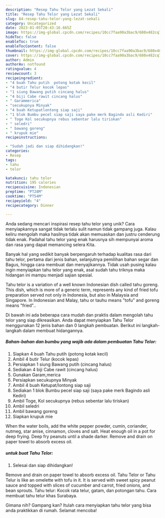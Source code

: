 ```yaml
---
description: "Resep Tahu Telor yang Lezat Sekali"
title: "Resep Tahu Telor yang Lezat Sekali"
slug: 84-resep-tahu-telor-yang-lezat-sekali
category: Uncategorized
date: 2023-01-05T20:43:16.665Z
image: https://img-global.cpcdn.com/recipes/10cc7faa90a3bac9/680x482cq70/tahu-telor-foto-resep-utama.jpg
hideToc: false
enableToc: true
enableTocContent: false
thumbnail: https://img-global.cpcdn.com/recipes/10cc7faa90a3bac9/680x482cq70/tahu-telor-foto-resep-utama.jpg
cover: https://img-global.cpcdn.com/recipes/10cc7faa90a3bac9/680x482cq70/tahu-telor-foto-resep-utama.jpg
author: Admin
authorAv: notfound
ratingvalue: 4
reviewcount: 3
recipeingredient:
- "4 buah Tahu putih  potong kotak kecil"
- "4 butir Telur kocok lepas"
- "1 siung Bawang putih cincang halus"
- "4 biji Cabe rawit cincang halus"
- " Garammerica"
- "secukupnya Minyak"
- "4 buah Ketupatlontong siap saji"
- "1 blok Bumbu pecel siap saji saya pake merk Bagindo asli Kediri"
- " Toge Kol secukupnya rebus sebentar lalu tiriskan"
- " seledri"
- " bawang goreng"
- " krupuk mie"
recipeinstructions:

- "Sudah jadi dan siap dihidangkan!"
categories:
- Resep
tags:
- tahu
- telor

katakunci: tahu telor 
nutrition: 195 calories
recipecuisine: Indonesian
preptime: "PT28M"
cooktime: "PT54M"
recipeyield: "4"
recipecategory: Dinner

---
```





Anda sedang mencari inspirasi resep tahu telor yang unik? Cara menyiapkannya sangat tidak terlalu sulit namun tidak gampang juga. Kalau keliru mengolah maka hasilnya tidak akan memuaskan dan justru cenderung tidak enak. Padahal tahu telor yang enak harusnya sih mempunyai aroma dan rasa yang dapat memancing selera Kita.





Banyak hal yang sedikit banyak berpengaruh terhadap kualitas rasa dari tahu telor, pertama dari jenis bahan, selanjutnya pemilihan bahan segar dan Bagus, hingga cara membuat dan menyajikannya. Tidak usah pusing kalau ingin menyiapkan tahu telor yang enak,      asal sudah tahu triknya maka hidangan ini mampu menjadi sajian spesial.














Tahu telor is a variation of a well known Indonesian dish called tahu goreng. This dish, which is more of a generic term, represents any kind of fried tofu preparation served not only in Indonesia, but also in Malaysia and Singapore. In Indonesian and Malay, tahu or tauhu means &#34;tofu&#34; and goreng means &#34;fried&#34;..






Di bawah ini ada beberapa cara mudah dan praktis dalam mengolah tahu telor yang siap dikreasikan. Anda dapat menyiapkan Tahu Telor menggunakan 12 jenis bahan dan 0 langkah pembuatan. Berikut ini langkah-langkah dalam membuat hidangannya.

<!--inarticleads1-->

##### Bahan-bahan dan bumbu yang wajib ada dalam pembuatan Tahu Telor:

1. Siapkan 4 buah Tahu putih  (potong kotak kecil)
1. Ambil 4 butir Telur (kocok lepas)
1. Persiapkan 1 siung Bawang putih (cincang halus)
1. Sediakan 4 biji Cabe rawit (cincang halus)
1. Gunakan  Garam,merica
1. Persiapkan secukupnya Minyak
1. Ambil 4 buah Ketupat/lontong siap saji
1. Sediakan 1 blok Bumbu pecel siap saji (saya pake merk Bagindo asli Kediri)
1. Ambil  Toge, Kol secukupnya (rebus sebentar lalu tiriskan)
1. Ambil  seledri
1. Ambil  bawang goreng
1. Siapkan  krupuk mie


When the water boils, add the white pepper powder, cumin, coriander, nutmeg, star anise, cinnamon, cloves and salt. Heat enough oil in a pot for deep frying. Deep fry peanuts until a shade darker. Remove and drain on paper towel to absorb excess oil. 

<!--inarticleads2-->

#####  untuk buat Tahu Telor:


1. Selesai dan siap dihidangkan!

Remove and drain on paper towel to absorb excess oil. Tahu Telor or Tahu Telur is like an omelette with tofu in it. It is served with sweet spicy peanut sauce and topped with slices of cucumber and carrot, fried onions, and bean sprouts. Tahu telur: Kocok rata telur, gatam, dan potongan tahu. Cara membuat tahu telur khas Surabaya. 

Gimana nih? Gampang kan? Itulah cara menyiapkan tahu telor yang bisa anda praktikkan di rumah. Selamat mencoba!
